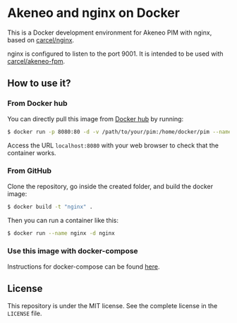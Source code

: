 # Akeneo and nginx on Docker

This is a Docker development environment for Akeneo PIM with nginx, based on [carcel/nginx](https://hub.docker.com/r/carcel/nginx).

nginx is configured to listen to the port 9001. It is intended to be used with [carcel/akeneo-fpm](https://hub.docker.com/r/carcel/akeneo-fpm).

## How to use it?

### From Docker hub

You can directly pull this image from [Docker hub](https://hub.docker.com/r/carcel/akeneo-nginx/) by running:

```bash
$ docker run -p 8080:80 -d -v /path/to/your/pim:/home/docker/pim --name nginx carcel/akeneo-nginx
```

Access the URL `localhost:8080` with your web browser to check that the container works.

### From GitHub

Clone the repository, go inside the created folder, and build the docker image:

```bash
$ docker build -t "nginx" .
```

Then you can run a container like this:

```bash
$ docker run --name nginx -d nginx
```

### Use this image with docker-compose

Instructions for docker-compose can be found [here](https://github.com/damien-carcel/Dockerfiles/blob/master/COMPOSE.md).

## License

This repository is under the MIT license. See the complete license in the `LICENSE` file.
